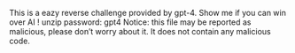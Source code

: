 This is a eazy reverse challenge provided by gpt-4. Show me if you can win over AI !
unzip password: gpt4
Notice: this file may be reported as malicious, please don’t worry about it. It does not contain any malicious code.
